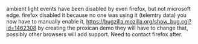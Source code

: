 ambient light events have been disabled by even firefox, but not microsoft edge. firefox disabled it because no one was using it (telemtry data) you now have to manually enable it, https://bugzilla.mozilla.org/show_bug.cgi?id=1462308 
by creating the proxican demo they will have to change that, possibly other browsers will add support. Need to contact firefox after.
